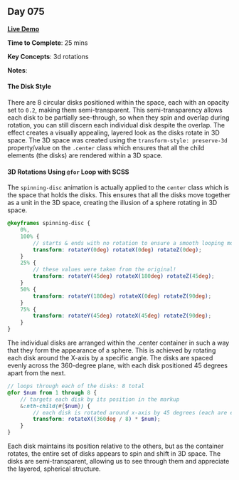 ## Day 075

**<a href="https://css100.aniqa.dev#day-075">Live Demo</a>**

**Time to Complete**: 25 mins

**Key Concepts**: 3d rotations

**Notes**:

#### The Disk Style

There are 8 circular disks positioned within the space, each with an opacity set to `0.2`, making them semi-transparent. This semi-transparency allows each disk to be partially see-through, so when they spin and overlap during rotation, you can still discern each individual disk despite the overlap. The effect creates a visually appealing, layered look as the disks rotate in 3D space. The 3D space was created using the `transform-style: preserve-3d` property/value on the `.center` class which ensures that all the child elements (the disks) are rendered within a 3D space.

#### 3D Rotations Using `@for` Loop with SCSS

The `spinning-disc` animation is actually applied to the `center` class which is the space that holds the disks. This ensures that all the disks move together as a unit in the 3D space, creating the illusion of a sphere rotating in 3D space.

```scss
@keyframes spinning-disc {
	0%,
	100% {
		// starts & ends with no rotation to ensure a smooth looping motion
		transform: rotateY(0deg) rotateX(0deg) rotateZ(0deg);
	}
	25% {
		// these values were taken from the original!
		transform: rotateY(45deg) rotateX(180deg) rotateZ(45deg);
	}
	50% {
		transform: rotateY(180deg) rotateX(0deg) rotateZ(90deg);
	}
	75% {
		transform: rotateY(45deg) rotateX(45deg) rotateZ(90deg);
	}
}
```

The individual disks are arranged within the .center container in such a way that they form the appearance of a sphere. This is achieved by rotating each disk around the X-axis by a specific angle. The disks are spaced evenly across the 360-degree plane, with each disk positioned 45 degrees apart from the next.

```scss
// loops through each of the disks: 8 total
@for $num from 1 through 8 {
	// targets each disk by its position in the markup
	&:nth-child(#{$num}) {
		// each disk is rotated around x-axis by 45 degrees (each are equally spaced)
		transform: rotateX((360deg / 8) * $num);
	}
}
```

Each disk maintains its position relative to the others, but as the container rotates, the entire set of disks appears to spin and shift in 3D space. The disks are semi-transparent, allowing us to see through them and appreciate the layered, spherical structure.
